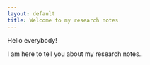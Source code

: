 ```yaml
---
layout: default
title: Welcome to my research notes
---
```


Hello everybody!

I am here to tell you about my research notes..